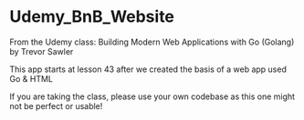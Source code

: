 # Udemy_BnB_Website

From the Udemy class:
Building Modern Web Applications with Go (Golang) by Trevor Sawler

This app starts at lesson 43 after we created the basis of a web app used Go & HTML

If you are taking the class, please use your own codebase as this one might not be perfect or usable! 
